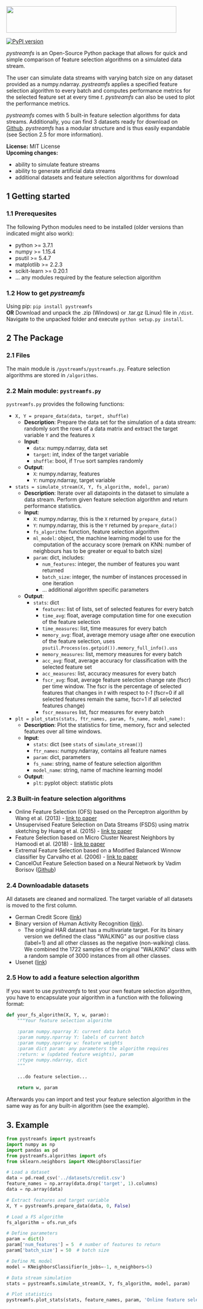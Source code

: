 <img src="https://raw.githubusercontent.com/haugjo/pystreamfs_development/master/logo.png?token=ASkhjiKLpoLMcnmEJ1QnauUSuryxXoLqks5cdmElwA%3D%3D" width="450" height="70"/>

[![PyPI version](https://badge.fury.io/py/pystreamfs.svg)](https://badge.fury.io/py/pystreamfs)

*pystreamfs* is an Open-Source Python package that allows for quick and simple comparison of feature selection algorithms on a simulated data stream.

The user can simulate data streams with varying batch size on any dataset provided as a numpy.ndarray. 
*pystreamfs* applies a specified feature selection algorithm to every batch and computes performance metrics for the
selected feature set at every time *t*. *pystreamfs* can also be used to plot the performance metrics.

*pystreamfs* comes with 5 built-in feature selection algorithms for data streams. Additionally, you can find 3 datasets ready for download on [Github](https://github.com/haugjo/pystreamfs). 
*pystreamfs* has a modular structure and is thus easily expandable (see Section 2.5 for more information).

**License:** MIT License<br>
**Upcoming changes:**
* ability to simulate feature streams
* ability to generate artificial data streams
* additional datasets and feature selection algorithms for download

## 1 Getting started
### 1.1 Prerequesites
The following Python modules need to be installed (older versions than indicated might also work):
* python >= 3.7.1
* numpy >= 1.15.4
* psutil >= 5.4.7
* matplotlib >= 2.2.3
* scikit-learn >= 0.20.1
* ... any modules required by the feature selection algorithm 

### 1.2 How to get *pystreamfs*
Using pip: ``pip install pystreamfs``<br>
**OR** Download and unpack the .zip (Windows) or .tar.gz (Linux) file in ``/dist``. Navigate to the unpacked folder and execute
``python setup.py install``.
 
## 2 The Package  
### 2.1 Files
The main module is ``/pystreamfs/pystreamfs.py``. Feature selection algorithms are stored in ``/algorithms``.
 
### 2.2 Main module: ``pystreamfs.py``
``pystreamfs.py`` provides the following functions:
* ``X, Y = prepare_data(data, target, shuffle)``
    * **Description**: Prepare the data set for the simulation of a data stream: randomly sort the rows of a data matrix and extract the target variable ``Y`` and the features ``X``
    * **Input**:
        * ``data``: numpy.ndarray, data set
        * ``target``: int, index of the target variable
        * ``shuffle``: bool, if ``True`` sort samples randomly
    * **Output**:
        * ``X``: numpy.ndarray, features
        * ``Y``: numpy.ndarray, target variable
* ``stats = simulate_stream(X, Y, fs_algorithm, model, param)``
    * **Description**: Iterate over all datapoints in the dataset to simulate a data stream. 
    Perform given feature selection algorithm and return performance statistics.
    * **Input**:
        * ``X``: numpy.ndarray, this is the ``X`` returned by ``prepare_data()``
        * ``Y``: numpy.ndarray, this is the ``Y`` returned by ``prepare_data()``
        * ``fs_algorithm``: function, feature selection algorithm
        * ``ml_model``: object, the machine learning model to use for the computation of the accuracy score 
        (remark on KNN: number of neighbours has to be greater or equal to batch size)
        * ``param``: dict, includes:
            * ``num_features``: integer, the number of features you want returned
            * ``batch_size``: integer, the number of instances processed in one iteration
            * ... additional algorithm specific parameters
    * **Output**:
        * ``stats``: dict
            * ``features``: list of lists, set of selected features for every batch
            * ``time_avg``: float, average computation time for one execution of the feature selection
            * ``time_measures``: list, time measures for every batch
            * ``memory_avg``: float, average memory usage after one execution of the feature selection, uses ``psutil.Process(os.getpid()).memory_full_info().uss``
            * ``memory_measures``: list, memory measures for every batch
            * ``acc_avg``: float, average accuracy for classification with the selected feature set
            * ``acc_measures``: list, accuracy measures for every batch
            * ``fscr_avg``: float, average feature selection change rate (fscr) per time window. 
            The fscr is the percentage of selected features that changes in *t* with respect to *t-1* (fscr=0 if all selected features remain the same, fscr=1 if all selected features change)
            * ``fscr_measures`` list, fscr measures for every batch
* ``plt = plot_stats(stats, ftr_names, param, fs_name, model_name):``
    * **Description**: Plot the statistics for time, memory, fscr and selected features over all time windows.
    * **Input**:
        * ``stats``: dict (see ``stats`` of ``simulate_stream()``)
        * ``ftr_names``: numpy.ndarray, contains all feature names
        * ``param``: dict, parameters
        * ``fs_name``: string, name of feature selection algorithm
        * ``model_name``: string, name of machine learning model
    * **Output**:
        * ``plt``: pyplot object: statistic plots

### 2.3 Built-in feature selection algorithms
* Online Feature Selection (OFS) based on the Perceptron algorithm by Wang et al. (2013) - [link to paper](https://ieeexplore.ieee.org/abstract/document/6522405)
* Unsupervised Feature Selection on Data Streams (FSDS) using matrix sketching by Huang et al. (2015) - [link to paper](https://dl.acm.org/citation.cfm?id=2806521)
* Feature Selection based on Micro Cluster Nearest Neighbors by Hamoodi et al. (2018) - [link to paper](https://www.sciencedirect.com/science/article/abs/pii/S0950705118304039)
* Extremal Feature Selection based on a Modified Balanced Winnow classifier by Carvalho et al. (2006) - [link to paper](https://dl.acm.org/citation.cfm?id=1150466)
* CancelOut Feature Selection based on a Neural Network by Vadim Borisov ([Github](https://github.com/unnir/CancelOut))
    
### 2.4 Downloadable datasets
All datasets are cleaned and normalized. The target variable of all datasets is moved to the first column.
* German Credit Score ([link](https://archive.ics.uci.edu/ml/datasets/statlog+(german+credit+data)))
* Binary version of Human Activity Recognition ([link](https://archive.ics.uci.edu/ml/datasets/Human+Activity+Recognition+Using+Smartphones)).
    * The original HAR dataset has a multivariate target. For its binary version we defined the class "WALKING" as our positive class (label=1) and all other classes as the negative (non-walking) class. 
    We combined the 1722 samples of the original "WALKING" class with a random sample of 3000 instances from all other classes.
* Usenet ([link](http://www.liaad.up.pt/kdus/products/datasets-for-concept-drift))

### 2.5 How to add a feature selection algorithm
If you want to use *pystreamfs* to test your own feature selection algorithm, you have to encapsulate your algorithm in a function
with the following format:
```python
def your_fs_algorithm(X, Y, w, param):
    """Your feature selection algorithm
    
    :param numpy.nparray X: current data batch
    :param numpy.nparray Y: labels of current batch
    :param numpy.nparray w: feature weights
    :param dict param: any parameters the algorithm requires
    :return: w (updated feature weights), param
    :rtype numpy.ndarray, dict
    """

    ...do feature selection...
    
    return w, param
```
Afterwards you can import and test your feature selection algorithm in the same way as for any built-in algorithm (see the example).


## 3. Example
```python
from pystreamfs import pystreamfs
import numpy as np
import pandas as pd
from pystreamfs.algorithms import ofs
from sklearn.neighbors import KNeighborsClassifier

# Load a dataset
data = pd.read_csv('../datasets/credit.csv')
feature_names = np.array(data.drop('target', 1).columns)
data = np.array(data)

# Extract features and target variable
X, Y = pystreamfs.prepare_data(data, 0, False)

# Load a FS algorithm
fs_algorithm = ofs.run_ofs

# Define parameters
param = dict()
param['num_features'] = 5  # number of features to return
param['batch_size'] = 50  # batch size

# Define ML model
model = KNeighborsClassifier(n_jobs=-1, n_neighbors=5)

# Data stream simulation
stats = pystreamfs.simulate_stream(X, Y, fs_algorithm, model, param)

# Plot statistics
pystreamfs.plot_stats(stats, feature_names, param, 'Online feature selection (OFS)', 'K Nearest Neighbor').show()
```

